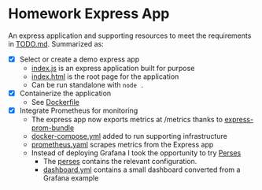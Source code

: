 # Homework Express App

An express application and supporting resources to meet the requirements in [TODO.md](./TODO.md). Summarized as:

- [x] Select or create a demo express app
  - [index.js](./index.js) is an express application built for purpose
  - [index.html](./index.html) is the root page for the application
  - Can be run standalone with `node .`
- [x] Containerize the application
  - See [Dockerfile](./Dockerfile)
- [x] Integrate Prometheus for monitoring
  - The express app now exports metrics at /metrics thanks to [express-prom-bundle](https://github.com/jochen-schweizer/express-prom-bundle)
  - [docker-compose.yml](./docker-compose.yml) added to run supporting infrastructure
  - [prometheus.yaml](./prometheus.yaml) scrapes metrics from the Express app
  - Instead of deploying Grafana I took the opportunity to try [Perses](https://perses.dev/)
    - The [perses](./perses) contains the relevant configuration.
    - [dashboard.yml](./perses/resources/dashboard.yaml) contains a small dashboard converted from a Grafana example
